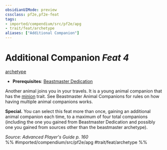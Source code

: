 ```yaml
---
obsidianUIMode: preview
cssclass: pf2e,pf2e-feat
tags:
- imported/compendium/src/pf2e/apg
- trait/feat/archetype
aliases: ["Additional Companion"]
---
```

# Additional Companion  *Feat 4*  
[archetype](archetype.md)  

- **Prerequisites**: [Beastmaster Dedication](beastmaster-dedication-apg.md)

Another animal joins you in your travels. It is a young animal companion that has the [minion](minion.md) trait. See Beastmaster Animal Companions for rules on how having multiple animal companions works.

**Special.** You can select this feat more than once, gaining an additional animal companion each time, to a maximum of four total companions (including the one you gained from Beastmaster Dedication and possibly one you gained from sources other than the beastmaster archetype).

*Source: Advanced Player's Guide p. 160*  
%% #imported/compendium/src/pf2e/apg #trait/feat/archetype %%
